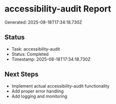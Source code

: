 # accessibility-audit Report

Generated: 2025-08-18T17:34:18.730Z

## Status
- Task: accessibility-audit
- Status: Completed
- Timestamp: 2025-08-18T17:34:18.730Z

## Next Steps
- Implement actual accessibility-audit functionality
- Add proper error handling
- Add logging and monitoring
